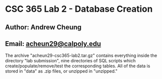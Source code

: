 # CSC 365 Lab 2 - Database Creation

## Author: Andrew Cheung
## Email: acheun29@calpoly.edu  

The archive "acheun29-csc365-lab2.tar.gz" contains everything inside the directory 
"lab submission", nine directories of SQL scripts which create/populate/remove/test the corresponding tables.
All of the data is stored in "data" as .zip files, or unzipped in "unzipped."
